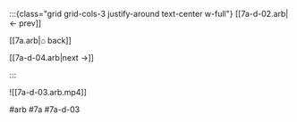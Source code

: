 :::{class="grid grid-cols-3 justify-around text-center w-full"}
[[7a-d-02.arb|← prev]]

[[7a.arb|⌂ back]]

[[7a-d-04.arb|next →]]

:::

![[7a-d-03.arb.mp4]]

#arb #7a #7a-d-03

